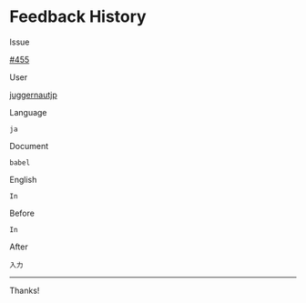 # Feedback History

Issue

[#455](https://github.com/runebookdev/runebook/issues/455)

User

[juggernautjp](https://github.com/juggernautjp/)

Language

```
ja
```

Document

```
babel
```


English

```
In
```

Before

```
In
```


After

```
入力
```

---
Thanks!